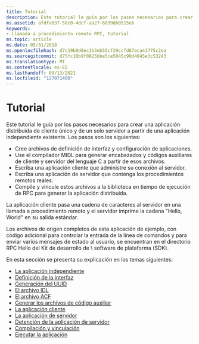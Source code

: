 ```yaml
---
title: Tutorial
description: Este tutorial le guía por los pasos necesarios para crear una aplicación distribuida de cliente único y de un solo servidor a partir de una aplicación independiente existente.
ms.assetid: afdfa037-58c0-4dcf-aa27-6839db0515e6
keywords:
- Llamada a procedimiento remoto RPC, tutorial
ms.topic: article
ms.date: 05/31/2018
ms.openlocfilehash: d7c19b0d8ec3b3eb55cf29ccfd87eca43775c2ea
ms.sourcegitcommit: d75fc10b9f0825bbe5ce5045c90d4045e3c53243
ms.translationtype: MT
ms.contentlocale: es-ES
ms.lasthandoff: 09/13/2021
ms.locfileid: "127071400"
---
```

# <a name="tutorial"></a>Tutorial

Este tutorial le guía por los pasos necesarios para crear una aplicación distribuida de cliente único y de un solo servidor a partir de una aplicación independiente existente. Los pasos son los siguientes:

-   Cree archivos de definición de interfaz y configuración de aplicaciones.
-   Use el compilador MIDL para generar encabezados y códigos auxiliares de cliente y servidor del lenguaje C a partir de esos archivos.
-   Escriba una aplicación cliente que administre su conexión al servidor.
-   Escriba una aplicación de servidor que contenga los procedimientos remotos reales.
-   Compile y vincule estos archivos a la biblioteca en tiempo de ejecución de RPC para generar la aplicación distribuida.

La aplicación cliente pasa una cadena de caracteres al servidor en una llamada a procedimiento remoto y el servidor imprime la cadena "Hello, World" en su salida estándar.

Los archivos de origen completos de esta aplicación de ejemplo, con código adicional para controlar la entrada de la línea de comandos y para enviar varios mensajes de estado al usuario, se encuentran en el directorio RPC Hello del Kit de desarrollo de \\ software de plataforma (SDK).

En esta sección se presenta su explicación en los temas siguientes:

-   [La aplicación independiente](the-standalone-application.md)
-   [Definición de la interfaz](defining-the-interface.md)
-   [Generación del UUID](generating-the-uuid.md)
-   [El archivo IDL](the-idl-file.md)
-   [El archivo ACF](the-acf-file.md)
-   [Generar los archivos de código auxiliar](generating-the-stub-files.md)
-   [La aplicación cliente](the-client-application.md)
-   [La aplicación de servidor](the-server-application.md)
-   [Detención de la aplicación de servidor](stopping-the-server-application.md)
-   [Compilación y vinculación](compiling-and-linking.md)
-   [Ejecutar la aplicación](running-the-application.md)

 

 




